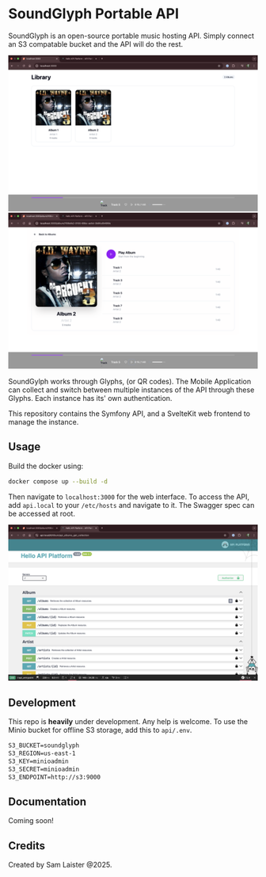 # SoundGlyph Portable API

SoundGlyph is an open-source portable music hosting API. Simply connect an S3 compatable bucket and the API will do the rest.

![screenshots/screenshot-1.png](screenshots/screenshot-1.png)
![screenshots/screenshot-2.png](screenshots/screenshot-2.png)

SoundGylph works through Glyphs, (or QR codes). The Mobile Application can collect and switch between multiple instances of the API through these Glyphs. Each instance has its' own authentication.

This repository contains the Symfony API, and a SvelteKit web frontend to manage the instance.

## Usage

Build the docker using:

```bash
docker compose up --build -d
```

Then navigate to `localhost:3000` for the web interface. To access the API, add `api.local` to your `/etc/hosts` and navigate to it. The Swagger spec can be accessed at root.

![screenshots/screenshot-3.png](screenshots/screenshot-3.png)

## Development

This repo is **heavily** under development. Any help is welcome. To use the Minio bucket for offline S3 storage, add this to `api/.env`.

```
S3_BUCKET=soundglyph
S3_REGION=us-east-1
S3_KEY=minioadmin
S3_SECRET=minioadmin
S3_ENDPOINT=http://s3:9000
```

## Documentation

Coming soon!

## Credits

Created by Sam Laister @2025.